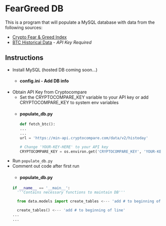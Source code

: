 # FearGreed DB

This is a program that will populate a MySQL database with data from the following sources:

- [Crypto Fear & Greed Index](https://alternative.me/crypto/fear-and-greed-index/)
- [BTC Historical Data](https://min-api.cryptocompare.com/) - *API Key Required*

## Instructions
- Install MySQL (hosted DB coming soon...)
  - #### config.ini - Add DB info
- Obtain API Key from Cryptocompare
  - Set the CRYPTOCOMPARE_KEY variable to your API key or add CRYPTOCOMPARE_KEY to system env variables
  - #### populate_db.py
    ```python
    def fetch_btc():
    ...
    ...
    url = 'https://min-api.cryptocompare.com/data/v2/histoday'

    # Change 'YOUR-KEY-HERE' to your API key
    CRYPTOCOMPARE_KEY = os.environ.get('CRYPTOCOMPARE_KEY', 'YOUR-KEY-HERE')
- Run `populate_db.py`
- Comment out code after first run
    - #### populate_db.py
    ```python
    if __name__ == '__main__':
      '''Contains necessary functions to maintain DB'''

      from data.models import create_tables <--- 'add # to beginning of line'

      create_tables() <--- 'add # to beginning of line'
    ...
    ...
